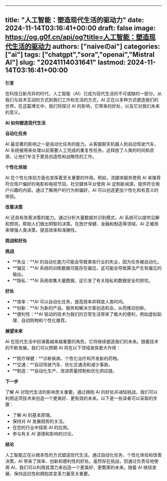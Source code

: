 
---
title: "人工智能：塑造现代生活的驱动力"
date: 2024-11-14T03:16:41+00:00
draft: false
image: https://og.g0f.cn/api/og?title=人工智能：塑造现代生活的驱动力
authors: ["naiveのai"]
categories: ["ai"]
tags: ["chatgpt","sora","openai","Mistral AI"]
slug: "20241114031641"
lastmod: 2024-11-14T03:16:41+00:00
---
**引言**

在科技日新月异的时代，人工智能（AI）已成为现代生活的不可或缺的一部分。从我们与技术互动的方式到我们工作和生活的方式，AI 正在以多种方式塑造我们的世界。在这篇博文中，我们将探讨 AI 的影响，它带来的好处，以及它对我们未来的意义。

**AI 如何塑造现代生活**

**自动化任务**

AI 最显著的影响之一是自动化任务的能力。从客服聊天机器人到自动驾驶汽车，AI 系统被用来处理以前需要人工完成的重复性任务。这释放了人类的时间和资源，让他们专注于更具创造性和战略性的工作。

**个性化体验**

AI 在个性化体验方面也发挥着至关重要的作用。例如，流媒体服务使用 AI 来推荐符合用户偏好的电影和电视节目。社交媒体平台使用 AI 定制新闻源，提供符合用户兴趣的内容。通过了解用户的行为和偏好，AI 可以创造更加个性化和有意义的体验。

**改善决策**

AI 还具有改善决策的能力。通过分析大量数据并识别模式，AI 系统可以提供见解和预测，帮助人们做出明智的决策。在医疗保健、金融和制造等领域，AI 正被用来增强人类决策，提高效率和准确性。

**挑战和好处**

**挑战**

* **失业：**AI 的自动化能力可能会导致某些行业的失业，因为任务被自动化。
* **偏见：**AI 系统的训练数据可能存在偏见，这可能会导致算法产生有偏见的输出。
* **隐私：**AI 系统收集大量数据，这引发了有关隐私和数据安全的担忧。

**好处**

* **效率：**AI 可以自动化任务，提高效率并释放人类时间。
* **创新：**AI 为新的产品、服务和解决方案创造机会，从而推动创新。
* **便利性：**AI 驱动的技术为我们的日常生活带来了极大的便利，例如虚拟助理、自动购物和个性化推荐。

**展望未来**

AI 在现代生活中扮演着越来越重要的角色，它将继续塑造我们的未来。随着技术的不断发展，我们可以预期 AI 将在以下领域发挥更大作用：

* **医疗保健：**诊断疾病、个性化治疗和开发新的药物。
* **交通：**自动驾驶汽车、优化交通流和减少事故。
* **制造：**自动化生产、改进质量控制和优化供应链。

**下一步**

了解 AI 对现代生活的影响至关重要。通过拥抱 AI 的好处并减轻挑战，我们可以利用这项技术来创造一个更美好、更有效的未来。以下是一些读者可以采取的步骤：

* 了解 AI 的基本原理。
* 保持对 AI 发展趋势的关注。
* 在您的行业中探索 AI 的应用。
* 参与有关 AI 道德和影响的讨论。

**结论**

人工智能正在以根本性的方式塑造现代生活。通过自动化任务、个性化体验和改善决策，AI 带来了效率、创新和便利性的好处。虽然存在挑战，但通过负责任地使用 AI，我们可以利用其潜力来创造一个更美好、更繁荣的未来。随着 AI 继续发展，保持适应性和拥抱其变革力量至关重要。